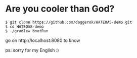 # Are you cooler than God?

    $ git clone https://github.com/daggerok/HATEOAS-demo.git
    $ cd HATEOAS-demo
    $ ./gradlew bootRun
    
go on http://localhost:8080 to know
    
ps: sorry for my English :)
